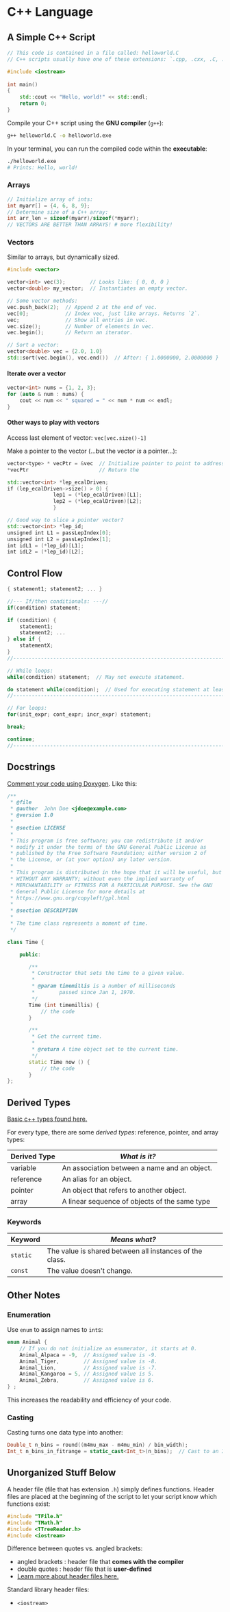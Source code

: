 # C++ Language

## A Simple C++ Script

```c++
// This code is contained in a file called: helloworld.C
// C++ scripts usually have one of these extensions: `.cpp, .cxx, .C, .cc`

#include <iostream>
 
int main()
{
    std::cout << "Hello, world!" << std::endl;
    return 0;
}
```

Compile your C++ script using the **GNU compiler** (`g++`):

```bash
g++ helloworld.C -o helloworld.exe
```

In your terminal, you can run the compiled code within the **executable**:

```bash
./helloworld.exe
# Prints: Hello, world!
```

### Arrays

```cpp
// Initialize array of ints:
int myarr[] = {4, 6, 8, 9};
// Determine size of a C++ array:
int arr_len = sizeof(myarr)/sizeof(*myarr);
// VECTORS ARE BETTER THAN ARRAYS! # more flexibility!
```

### Vectors

Similar to arrays, but dynamically sized.

```cpp
#include <vector>

vector<int> vec(3);        // Looks like: { 0, 0, 0 }
vector<double> my_vector;  // Instantiates an empty vector.

// Some vector methods:
vec.push_back(2);  // Append 2 at the end of vec.
vec[0];            // Index vec, just like arrays. Returns `2`.
vec;               // Show all entries in vec.
vec.size();        // Number of elements in vec.
vec.begin();       // Return an iterator.

// Sort a vector:
vector<double> vec = {2.0, 1.0}
std::sort(vec.begin(), vec.end())  // After: { 1.0000000, 2.0000000 }
```

#### Iterate over a vector

```cpp
vector<int> nums = {1, 2, 3};
for (auto & num : nums) {
    cout << num << " squared = " << num * num << endl;
}
```

#### Other ways to play with vectors

Access last element of vector: `vec[vec.size()-1]`

Make a pointer to the vector (...but the vector *is* a pointer...):

```cpp
vector<type> * vecPtr = &vec  // Initialize pointer to point to address of vec.
*vecPtr                       // Return the 

std::vector<int> *lep_ecalDriven;
if (lep_ecalDriven->size() > 0) {
               lep1 = (*lep_ecalDriven)[L1];
               lep2 = (*lep_ecalDriven)[L2];
               }

// Good way to slice a pointer vector?
std::vector<int> *lep_id;
unsigned int L1 = passLepIndex[0];
unsigned int L2 = passLepIndex[1];
int idL1 = (*lep_id)[L1];
int idL2 = (*lep_id)[L2];
```

## Control Flow

```c++
{ statement1; statement2; ... }

//--- If/then conditionals: ---//
if(condition) statement;

if (condition) {
    statement1;
    statement2; ...
} else if {
    statementX;
}
//--------------------------------------------------------------------------//

// While loops:
while(condition) statement;  // May not execute statement.

do statement while(condition);  // Used for executing statement at least once.
//--------------------------------------------------------------------------//

// For loops:
for(init_expr; cont_expr; incr_expr) statement;

break;

continue;
//--------------------------------------------------------------------------//
```

## Docstrings

[Comment your code using Doxygen](https://en.wikipedia.org/wiki/Doxygen#Example_code). Like this:

```cpp
/**
 * @file
 * @author  John Doe <jdoe@example.com>
 * @version 1.0
 *
 * @section LICENSE
 *
 * This program is free software; you can redistribute it and/or
 * modify it under the terms of the GNU General Public License as
 * published by the Free Software Foundation; either version 2 of
 * the License, or (at your option) any later version.
 *
 * This program is distributed in the hope that it will be useful, but
 * WITHOUT ANY WARRANTY; without even the implied warranty of
 * MERCHANTABILITY or FITNESS FOR A PARTICULAR PURPOSE. See the GNU
 * General Public License for more details at
 * https://www.gnu.org/copyleft/gpl.html
 *
 * @section DESCRIPTION
 *
 * The time class represents a moment of time.
 */

class Time {

    public:

       /**
        * Constructor that sets the time to a given value.
        *
        * @param timemillis is a number of milliseconds
        *        passed since Jan 1, 1970.
        */
       Time (int timemillis) {
           // the code
       }

       /**
        * Get the current time.
        *
        * @return A time object set to the current time.
        */
       static Time now () {
           // the code
       }
};
```

## Derived Types

[Basic c++ types found here.](https://www.tutorialspoint.com/cplusplus/cpp_data_types.htm)

For every type, there are some _derived types_:
reference, pointer, and array types:

| **Derived Type** | ***What is it?*** |
|---|---|
| variable | An association between a name and an object. |
| reference | An alias for an object. |
| pointer | An object that refers to another object. |
| array | A linear sequence of objects of the same type |

### Keywords

| **Keyword** | ***Means what?*** |
|---|---|
| `static` | The value is shared between all instances of the class. |
| `const` | The value doesn't change. |

## Other Notes

### Enumeration

Use `enum` to assign names to `int`s:

```cpp
enum Animal {
    // If you do not initialize an enumerator, it starts at 0.
    Animal_Alpaca = -9,  // Assigned value is -9.
    Animal_Tiger,        // Assigned value is -8.
    Animal_Lion,         // Assigned value is -7.
    Animal_Kangaroo = 5, // Assigned value is 5.
    Animal_Zebra,        // Assigned value is 6.
} ;
```

This increases the readability and efficiency of your code.

### Casting

Casting turns one data type into another:

```cpp
Double_t n_bins = round((m4mu_max - m4mu_min) / bin_width);
Int_t n_bins_in_fitrange = static_cast<Int_t>(n_bins);  // Cast to an Int_t.
```

## Unorganized Stuff Below

A header file (file that has extension `.h`) simply defines functions.
Header files are placed at the beginning of the script to let your script know
which functions exist:

```c++
#include "TFile.h"
#include "TMath.h"
#include <TTreeReader.h>
#include <iostream>
```

Difference between quotes vs. angled brackets:

- angled brackets : header file that **comes with the compiler**
- double quotes : header file that is **user-defined**
- [Learn more about header files here.](https://www.learncpp.com/cpp-tutorial/header-files/)

Standard library header files:

- `<iostream>`